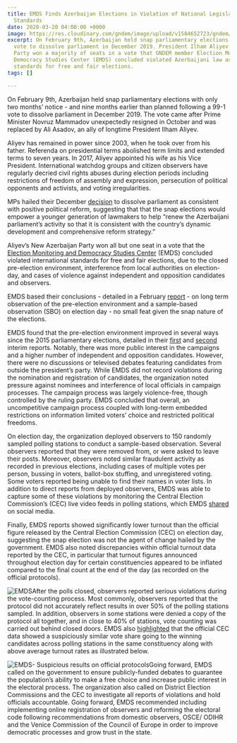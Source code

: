 ```yaml
---
title: EMDS Finds Azerbaijan Elections in Violation of National Legislation and International
  Standards
date: 2020-03-20 04:00:00 +0000
image: https://res.cloudinary.com/gndem/image/upload/v1584652723/gndem/EMDS2_qibjx0.jpg
excerpt: On February 9th, Azerbaijan held snap parliamentary elections following a
  vote to dissolve parliament in December 2019. President Ilham Aliyev’s New Azerbaijan
  Party won a majority of seats in a vote that GNDEM member Election Monitoring and
  Democracy Studies Center (EMDS) concluded violated Azerbaijani law as well as international
  standards for free and fair elections.
tags: []

---
```

On February 9th, Azerbaijan held snap parliamentary elections with only two months’ notice - and nine months earlier than planned following a 99-1 vote to dissolve parliament in December 2019. The vote came after Prime Minister Novruz Mammadov unexpectedly resigned in October and was replaced by Ali Asadov, an ally of longtime President Ilham Aliyev.

Aliyev has remained in power since 2003, when he took over from his father. Referenda on presidential terms abolished term limits and extended terms to seven years. In 2017, Aliyev appointed his wife as his Vice President. International watchdog groups and citizen observers have regularly decried civil rights abuses during election periods including restrictions of freedom of assembly and expression, persecution of political opponents and activists, and voting irregularities.

MPs hailed their December [decision](https://eurasianet.org/azerbaijan-parliament-dissolves-setting-up-snap-elections) to dissolve parliament as consistent with positive political reform, suggesting that that the snap elections would empower a younger generation of lawmakers to help “renew the Azerbaijani parliament’s activity so that it is consistent with the country’s dynamic development and comprehensive reform strategy.”

Aliyev’s New Azerbaijan Party won all but one seat in a vote that the [Election Monitoring and Democracy Studies Center](https://smdtaz.org/en/) (EMDS) concluded violated international standards for free and fair elections, due to the closed pre-election environment, interference from local authorities on election-day, and cases of violence against independent and opposition candidates and observers.

EMDS based their conclusions - detailed in a February [report](https://smdtaz.org/wp-content/uploads/2020/02/EMDS-100220.pdf) - on long term observation of the pre-election environment and a sample-based observation (SBO) on election day - no small feat given the snap nature of the elections.

EMDS found that the pre-election environment improved in several ways since the 2015 parliamentary elections, detailed in their [first](https://smdtaz.org/wp-content/uploads/2020/01/EMDS-Interim-Report-ENG-son.pdf) and [second](https://smdtaz.org/en/emds-issued-the-second-interim-report-on-the-9-february-2020-early-parliamentary-elections-in-azerbaijan/) interim reports. Notably, there was more public interest in the campaigns and a higher number of independent and opposition candidates. However, there were no discussions or televised debates featuring candidates from outside the president’s party. While EMDS did not record violations during the nomination and registration of candidates, the organization noted pressure against nominees and interference of local officials in campaign processes. The campaign process was largely violence-free, though controlled by the ruling party. EMDS concluded that overall, an uncompetitive campaign process coupled with long-term embedded restrictions on information limited voters’ choice and restricted political freedoms.

On election day, the organization deployed observers to 150 randomly sampled polling stations to conduct a sample-based observation. Several observers reported that they were removed from, or were asked to leave their posts. Moreover, observers noted similar fraudulent activity as recorded in previous elections, including cases of multiple votes per person, bussing in voters, ballot-box stuffing, and unregistered voting. Some voters reported being unable to find their names in voter lists. In addition to direct reports from deployed observers, EMDS was able to capture some of these violations by monitoring the Central Election Commission’s (CEC) live video feeds in polling stations, which EMDS [shared](https://twitter.com/SMDT_EMDS/status/1233773074778087425) on social media.

Finally, EMDS reports showed significantly lower turnout than the official figure released by the Central Election Commission (CEC) on election day, suggesting the snap election was not the agent of change hailed by the government. EMDS also noted discrepancies within official turnout data reported by the CEC, in particular that turnout figures announced throughout election day for certain constituencies appeared to be inflated compared to the final count at the end of the day (as recorded on the official protocols).

![EMDS](https://res.cloudinary.com/gndem/image/upload/v1584652723/gndem/EMDS2_qibjx0.jpg "EMDS- Discrepancy in voter turnout numbers on Election Day")After the polls closed, observers reported serious violations during the vote-counting process. Most commonly, observers reported that the protocol did not accurately reflect results in over 50% of the polling stations sampled. In addition, observers in some stations were denied a copy of the protocol all together, and in close to 40% of stations, vote counting was carried out behind closed doors. EMDS also [highlighted](https://smdtaz.org/en/emds-findings-on-suspicious-voter-turnout-results-on-9-february-early-parliamentary-elections/) that the official CEC data showed a suspiciously similar vote share going to the winning candidates across polling stations in the same constituency along with above average turnout rates as illustrated below.

![EMDS- Suspicious results on official protocols](https://res.cloudinary.com/gndem/image/upload/v1584652682/gndem/EMDS_bckkls.png "EMDS- Suspicious results on official protocols")Going forward, EMDS called on the government to ensure publicly-funded debates to guarantee the population’s ability to make a free choice and increase public interest in the electoral process. The organization also called on District Election Commissions and the CEC to investigate all reports of violations and hold officials accountable. Going forward, EMDS recommended including implementing online registration of observers and reforming the electoral code following recommendations from domestic observers, OSCE/ ODIHR and the Venice Commission of the Council of Europe in order to improve democratic processes and grow trust in the state.